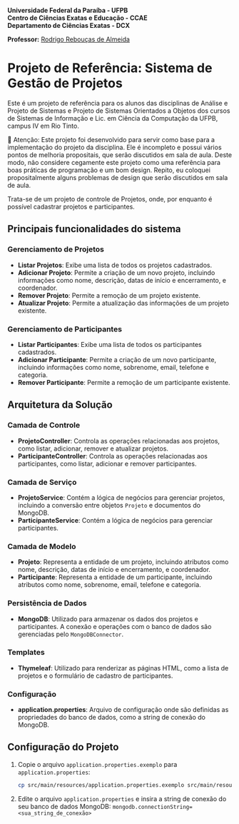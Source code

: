 **Universidade Federal da Paraíba - UFPB** \
**Centro de Ciências Exatas e Educação - CCAE** \
**Departamento de Ciências Exatas - DCX**

**Professor:** [Rodrigo Rebouças de Almeida](http://rodrigor.com)

# Projeto de Referência: Sistema de Gestão de Projetos

Este é um projeto de referência para os alunos das disciplinas de Análise e 
Projeto de Sistemas e Projeto de Sistemas Orientados a Objetos dos cursos de 
Sistemas de Informação e Lic. em Ciência da Computação da UFPB, campus IV em 
Rio Tinto.

🚨 Atenção: Este projeto foi desenvolvido para servir como base para a implementação do 
projeto da disciplina. Ele é incompleto e possui vários pontos de melhoria 
propositais, que serão discutidos em sala de aula. Deste modo, não considere 
cegamente este projeto como uma referência para boas práticas de programação 
e um bom design. Repito, eu coloquei propositalmente alguns problemas de 
design que serão discutidos em sala de aula.

Trata-se de um projeto de controle de Projetos, onde, por enquanto é 
possível cadastrar projetos e participantes.

## Principais funcionalidades do sistema

### Gerenciamento de Projetos
- **Listar Projetos**: Exibe uma lista de todos os projetos cadastrados.
- **Adicionar Projeto**: Permite a criação de um novo projeto, incluindo informações como nome, descrição, datas de início e encerramento, e coordenador.
- **Remover Projeto**: Permite a remoção de um projeto existente.
- **Atualizar Projeto**: Permite a atualização das informações de um projeto existente.

### Gerenciamento de Participantes
- **Listar Participantes**: Exibe uma lista de todos os participantes cadastrados.
- **Adicionar Participante**: Permite a criação de um novo participante, incluindo informações como nome, sobrenome, email, telefone e categoria.
- **Remover Participante**: Permite a remoção de um participante existente.

## Arquitetura da Solução

### Camada de Controle
- **ProjetoController**: Controla as operações relacionadas aos projetos, como listar, adicionar, remover e atualizar projetos.
- **ParticipanteController**: Controla as operações relacionadas aos participantes, como listar, adicionar e remover participantes.

### Camada de Serviço
- **ProjetoService**: Contém a lógica de negócios para gerenciar projetos, incluindo a conversão entre objetos `Projeto` e documentos do MongoDB.
- **ParticipanteService**: Contém a lógica de negócios para gerenciar participantes.

### Camada de Modelo
- **Projeto**: Representa a entidade de um projeto, incluindo atributos como nome, descrição, datas de início e encerramento, e coordenador.
- **Participante**: Representa a entidade de um participante, incluindo atributos como nome, sobrenome, email, telefone e categoria.

### Persistência de Dados
- **MongoDB**: Utilizado para armazenar os dados dos projetos e participantes. A conexão e operações com o banco de dados são gerenciadas pelo `MongoDBConnector`.

### Templates
- **Thymeleaf**: Utilizado para renderizar as páginas HTML, como a lista de projetos e o formulário de cadastro de participantes.

### Configuração
- **application.properties**: Arquivo de configuração onde são definidas as propriedades do banco de dados, como a string de conexão do MongoDB.

## Configuração do Projeto

1. Copie o arquivo `application.properties.exemplo` para `application.properties`:
   ```bash
   cp src/main/resources/application.properties.exemplo src/main/resources/application.properties
    ```
2. Edite o arquivo `application.properties` e insira a string de conexão do 
   seu banco de dados MongoDB: `mongodb.connectionString=<sua_string_de_conexão>`
